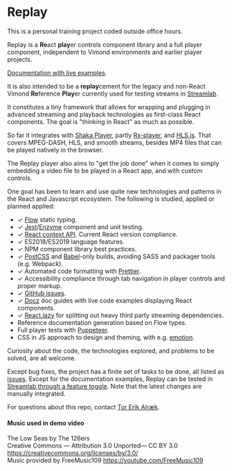 # Replay

This is a personal training project coded outside office hours.

Replay is a **Re**act **play**er controls component library and a full player component, independent to Vimond environments and earlier player projects.

[Documentation with live examples](http://files.vimond.com/docs/replay/latest/).

It is also intended to be a **replay**cement for the legacy and non-React Vimond **Re**ference **Play**er currently used for testing streams in [Streamlab](http://streamlab.ops.vmp.vimondtv.com/).

It constitutes a tiny framework that allows for wrapping and plugging in advanced streaming and playback technologies as first-class React components. The goal is "thinking in React" as much as possible.

So far it integrates with [Shaka Player](https://github.com/google/shaka-player), partly [Rx-player](https://github.com/canalplus/rx-player), and [HLS.js](https://github.com/video-dev/hls.js). That covers MPEG-DASH, HLS, and smooth streams, besides MP4 files that can be played natively in the browser.

The Replay player also aims to "get the job done" when it comes to simply embedding a video file to be played in a React app, and with custom controls.

One goal has been to learn and use quite new technologies and patterns in the React and Javascript ecosystem. The following is studied, applied or planned applied:

* ✓ [Flow](https://flow.org) static typing.
* ✓ [Jest](https://jestjs.io/)/[Enzyme](https://airbnb.io/enzyme/) component and unit testing.
* ✓ [React context API](https://reactjs.org/docs/context.html). Current React version compliance.
* ✓ ES2018/ES2019 language features.
* ✓ NPM component library best practices. 
* ✓ [PostCSS](https://postcss.org/) and [Babel](https://babeljs.io/)-only builds, avoiding SASS and packager tools (e.g. Webpack).
* ✓ Automated code formatting with [Prettier](https://prettier.io/).
* ✓ Accessibility compliance through tab navigation in player controls and proper markup.
* ✓ [GitHub issues](https://github.com/vimond/replay/issues/).
* ✓ [Docz](https://docz.site) doc guides with live code examples displaying React components.
* ✓ [React.lazy](https://reactjs.org/blog/2018/10/23/react-v-16-6.html) for splitting out heavy third party streaming dependencies.
* Reference documentation generation based on Flow types.
* Full player tests with [Puppeteer](https://developers.google.com/web/tools/puppeteer/).
* CSS in JS approach to design and theming, with e.g. [emotion](https://emotion.sh/).

Curiosity about the code, the technologies explored, and problems to be solved, are all welcome.

Except bug fixes, the project has a finite set of tasks to be done, all listed as [issues](https://github.com/vimond/replay/issues). Except for the documentation examples, Replay can be tested in [Streamlab through a feature toggle](https://streamlab.ops.vmp.vimondtv.com/?features=replay). Note that the latest changes are manually integrated.

For questions about this repo, contact [Tor Erik Alræk](mailto:torerik@vimond.com).

#### Music used in demo video

The Low Seas by The 126ers  
Creative Commons — Attribution 3.0 Unported— CC BY 3.0  
https://creativecommons.org/licenses/by/3.0/  
Music provided by FreeMusic109 https://youtube.com/FreeMusic109
